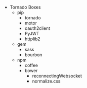 *   Tornado Boxes
    -   pip
        -   tornado
        -   motor
        -   oauth2client
        -   PyJWT
        -   httplib2
    -   gem
        -   sass
        -   bourbon
    -   npm
        -   coffee
        -   bower
            -   reconnectingWebsocket
            -   normalize.css
